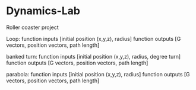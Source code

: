 # Dynamics-Lab
Roller coaster project

Loop:
function inputs [initial position (x,y,z), radius]
function outputs [G vectors, position vectors, path length] 

banked turn: 
function inputs [initial position (x,y,z), radius, degree turn]
function outputs [G vectors, position vectors, path length] 

parabola: 
function inputs [initial position (x,y,z), radius]
function outputs [G vectors, position vectors, path length] 
